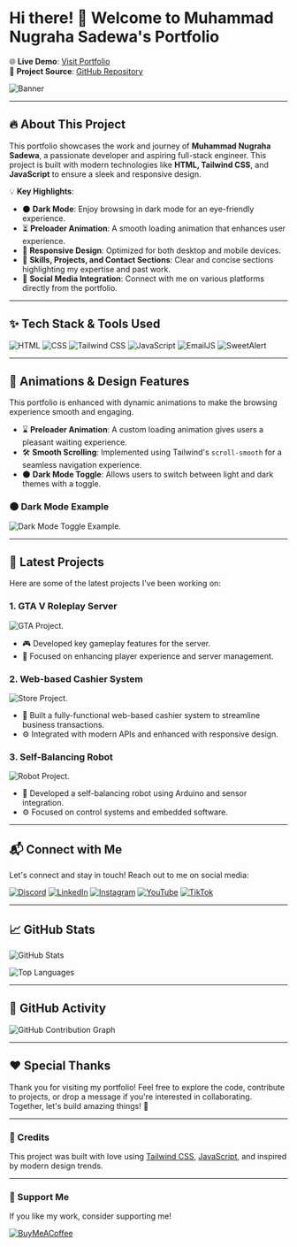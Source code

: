 # Hi there! 👋 Welcome to Muhammad Nugraha Sadewa's Portfolio

🌐 **Live Demo**: [Visit Portfolio](https://your-portfolio-link.com)  
📄 **Project Source**: [GitHub Repository](https://github.com/MNugrahaSadewa)

![Banner](https://media.giphy.com/media/QDjpIL6oNCVZ4qzGs7/giphy.gif?cid=790b761117l3ww38z330b1jqtkuj4ndlvamee1mw60g3qohf&ep=v1_gifs_search&rid=giphy.gif&ct=g)

---

## 🔥 About This Project

This portfolio showcases the work and journey of **Muhammad Nugraha Sadewa**, a passionate developer and aspiring full-stack engineer. This project is built with modern technologies like **HTML, Tailwind CSS**, and **JavaScript** to ensure a sleek and responsive design.

💡 **Key Highlights**:
- 🌑 **Dark Mode**: Enjoy browsing in dark mode for an eye-friendly experience.
- ⏳ **Preloader Animation**: A smooth loading animation that enhances user experience.
- 📱 **Responsive Design**: Optimized for both desktop and mobile devices.
- 💼 **Skills, Projects, and Contact Sections**: Clear and concise sections highlighting my expertise and past work.
- 📱 **Social Media Integration**: Connect with me on various platforms directly from the portfolio.

---

## ✨ Tech Stack & Tools Used

![HTML](https://img.shields.io/badge/HTML-E34F26?style=for-the-badge&logo=html5&logoColor=white)
![CSS](https://img.shields.io/badge/CSS-1572B6?style=for-the-badge&logo=css3&logoColor=white)
![Tailwind CSS](https://img.shields.io/badge/Tailwind%20CSS-38B2AC?style=for-the-badge&logo=tailwind-css&logoColor=white)
![JavaScript](https://img.shields.io/badge/JavaScript-F7DF1E?style=for-the-badge&logo=javascript&logoColor=black)
![EmailJS](https://img.shields.io/badge/EmailJS-21A366?style=for-the-badge&logo=javascript&logoColor=white)
![SweetAlert](https://img.shields.io/badge/SweetAlert2-ff0000?style=for-the-badge&logo=javascript&logoColor=white)

---

## 🎨 Animations & Design Features

This portfolio is enhanced with dynamic animations to make the browsing experience smooth and engaging.

- ⌛ **Preloader Animation**: A custom loading animation gives users a pleasant waiting experience.
- 🛠️ **Smooth Scrolling**: Implemented using Tailwind's `scroll-smooth` for a seamless navigation experience.
- 🌑 **Dark Mode Toggle**: Allows users to switch between light and dark themes with a toggle.

### 🌑 Dark Mode Example
![Dark Mode Toggle Example](https://giphy.com/embed/V4NSR1NG2p0KeJJyr5).

---

## 🚀 Latest Projects

Here are some of the latest projects I've been working on:

### 1. **GTA V Roleplay Server**
![GTA Project]( https://giphy.com/embed/V4NSR1NG2p0KeJJyr5).
- 🎮 Developed key gameplay features for the server.
- 🎯 Focused on enhancing player experience and server management.

### 2. **Web-based Cashier System**
![Store Project](https://giphy.com/embed/V4NSR1NG2p0KeJJyr5).
- 🛒 Built a fully-functional web-based cashier system to streamline business transactions.
- ⚙️ Integrated with modern APIs and enhanced with responsive design.

### 3. **Self-Balancing Robot**
![Robot Project](https://giphy.com/embed/V4NSR1NG2p0KeJJyr5).
- 🤖 Developed a self-balancing robot using Arduino and sensor integration.
- ⚙️ Focused on control systems and embedded software.

---

## 📬 Connect with Me

Let's connect and stay in touch! Reach out to me on social media:

[![Discord](https://img.shields.io/badge/Discord-5865F2?style=for-the-badge&logo=discord&logoColor=white)]([https://discord.gg/yourserver](https://discord.gg/xWfk4HmeS8))
[![LinkedIn](https://img.shields.io/badge/LinkedIn-0077B5?style=for-the-badge&logo=linkedin&logoColor=white)](https://linkedin.com/in/mnugrahasadewa)
[![Instagram](https://img.shields.io/badge/Instagram-E4405F?style=for-the-badge&logo=instagram&logoColor=white)](https://instagram.com/nunug14)
[![YouTube](https://img.shields.io/badge/YouTube-FF0000?style=for-the-badge&logo=youtube&logoColor=white)](https://www.youtube.com/channel/UCyahSgBHDilJfQd7930SF2A)
[![TikTok](https://img.shields.io/badge/TikTok-000000?style=for-the-badge&logo=tiktok&logoColor=white)](https://tiktok.com/@nunukk14)

---

## 📈 GitHub Stats

![GitHub Stats](https://github-readme-stats.vercel.app/api?username=MNugrahaSadewa&show_icons=true&theme=radical)

![Top Languages](https://github-readme-stats.vercel.app/api/top-langs/?username=MNugrahaSadewa&layout=compact&theme=radical)

---

## 🎯 GitHub Activity

<!-- Add dynamic contribution graph -->
![GitHub Contribution Graph](https://activity-graph.herokuapp.com/graph?username=MNugrahaSadewa&theme=dracula&bg_color=1a1b27&color=9e4c98&line=9e4c98&point=444)

---

## ❤️ Special Thanks

Thank you for visiting my portfolio! Feel free to explore the code, contribute to projects, or drop a message if you're interested in collaborating. Together, let's build amazing things! 🚀

---

### 🙏 Credits

This project was built with love using [Tailwind CSS](https://tailwindcss.com/), [JavaScript](https://www.javascript.com/), and inspired by modern design trends.

---

### 🎁 Support Me

If you like my work, consider supporting me!

[![BuyMeACoffee](https://img.shields.io/badge/Buy_Me_A_Coffee-F7DF1E?style=for-the-badge&logo=buy-me-a-coffee&logoColor=white)](https://www.buymeacoffee.com/yourusername)
